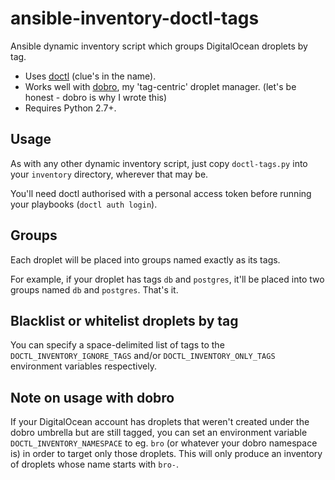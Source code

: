 # ansible-inventory-doctl-tags

Ansible dynamic inventory script which groups DigitalOcean droplets by tag.

- Uses [doctl](https://github.com/digitalocean/doctl) (clue's in the name).
- Works well with [dobro](https://github.com/snoopdouglas/dobro), my
  'tag-centric' droplet manager. (let's be honest - dobro is why I wrote this)
- Requires Python 2.7+.


## Usage

As with any other dynamic inventory script, just copy `doctl-tags.py` into your
`inventory` directory, wherever that may be.

You'll need doctl authorised with a personal access token before running your
playbooks (`doctl auth login`).


## Groups

Each droplet will be placed into groups named exactly as its tags.

For example, if your droplet has tags `db` and `postgres`, it'll be placed into
two groups named `db` and `postgres`. That's it.


## Blacklist or whitelist droplets by tag

You can specify a space-delimited list of tags to the
`DOCTL_INVENTORY_IGNORE_TAGS` and/or `DOCTL_INVENTORY_ONLY_TAGS` environment
variables respectively.


## Note on usage with dobro

If your DigitalOcean account has droplets that weren't created under the dobro
umbrella but are still tagged, you can set an environment variable
`DOCTL_INVENTORY_NAMESPACE` to eg. `bro` (or whatever your dobro namespace is)
in order to target only those droplets. This will only produce an inventory of
droplets whose name starts with `bro-`.
